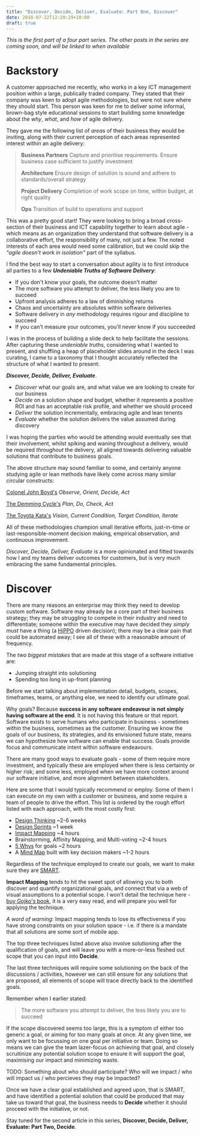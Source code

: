 ```yaml
---
title: "Discover, Decide, Deliver, Evaluate: Part One, Discover"
date: 2018-07-22T12:29:29+10:00
draft: true
---
```


_This is the first part of a four part series. The other posts in the series are coming soon, and will be linked to when available_

Backstory
=========

A customer approached me recently, who works in a key ICT management position within a large, publically traded company. They stated that their company was keen to adopt agile methodologies, but were not sure where they should start. This person was keen for me to deliver some informal, brown-bag style educational sessions to start building some knowledge about the _why_, _what_, and _how_ of agile delivery. 

They gave me the following list of _areas_ of their business they would be inviting, along with their current perception of each areas represented interest within an agile delivery:

> **Business Partners** Capture and prioritise requirements. Ensure business case sufficient to justify investment
> 
> **Architecture** Ensure design of solution is sound and adhere to standards/overall strategy
> 
> **Project Delivery** Completion of work scope on time, within budget, at right quality
> 
> **Ops** Transition of build to operations and support 

This was a pretty good start! They were looking to bring a broad cross-section of their business and ICT capability together to learn about agile - which means as an organization they understand that software delivery is a collaborative effort, the responsibility of many, not just a few. The noted interests of each area would need some calibration, but we could skip the _"agile doesn't work in isolation"_ part of the syllabus.

I find the best way to start a conversation about agility is to first introduce all parties to a few ***Undeniable Truths of Software Delivery***:

* If you don't know your goals, the outcome doesn't matter
* The more software you attempt to deliver, the less likely you are to succeed
* Upfront analysis adheres to a law of diminishing returns
* Chaos and uncertainty are absolutes within software deliveries
* Software delivery in *any* methodology requires rigour and discipline to succeed
* If you can't measure your outcomes, you'll never know if you succeeded

I was in the process of building a slide deck to help facilitate the sessions. After capturing these _undeniable truths_, considering what I wanted to present, and shuffling a heap of placeholder slides around in the deck I was curating, I came to a taxonomy that I thought accurately reflected the structure of what I wanted to present:

***Discover, Decide, Deliver, Evaluate***. 

* *Discover* what our goals are, and what value we are looking to create for our business 
* *Decide* on a solution shape and budget, whether it represents a positive ROI and has an acceptable risk profile, and whether we should proceed
* *Deliver* the solution incrementally, embracing agile and lean tenents
* *Evaluate* whether the solution delivers the value assumed during discovery

I was hoping the parties who would be attending would eventually see that their involvement, whilst spiking and waning throughout a delivery, would be required _throughout_ the delivery, all aligned towards delivering valuable solutions that contribute to business goals.

The above structure may sound familiar to some, and certainly anyone studying agile or lean methods have likely come across many similar circular constructs:

[Colonel John Boyd's](https://en.wikipedia.org/wiki/OODA_loop) *Observe, Orient, Decide, Act*

[The Demming Cycle's](https://en.wikipedia.org/wiki/PDCA)  *Plan, Do, Check, Act*

[The Toyota Kata's](https://en.wikipedia.org/wiki/Toyota_Kata) *Vision, Current Condition, Target Condition, Iterate*

All of these methodologies champion small iterative efforts, just-in-time or last-responsible-moment decision making, empirical observation, and continuous improvement. 

*Discover, Decide, Deliver, Evaluate* is a more opinionated and fitted towards how I and my teams deliver outcomes for customers, but is very much embracing the same fundamental principles. 

Discover
========
There are many reasons an enterprise may think they need to develop custom software. Software may already be a core part of their business strategy; they may be struggling to compete in their industry and need to differentiate; someone within the executive may have decided they _simply must_ have a thing (a [HiPPO](http://www.askahippo.com/) driven decision); there may be a clear pain that could be automated away; I see all of these with a reasonable amount of frequency.

The _two biggest mistakes_ that are made at this stage of a software initiative are:

* Jumping straight into solutioning
* Spending too long in up-front planning

Before we start talking about implementation detail, budgets, scopes, timeframes, teams, or anything else, we need to identify our utlimate goal. 

Why goals? Because **success in any software endeavour is not simply having software at the end**. It is not having this feature or that report. Software exists to serve humans who participate in business - sometimes within the business, sometimes as the customer. Ensuring we know the goals of our business, its strategies, and its envisioned future state, means we can hypothesize how software can enable that success. Goals provide focus and communicate intent within software endeavours.

There are many good ways to evaluate goals - some of them require more investment, and typically these are employed when there is less certainty or higher risk; and some less, employed when we have more context around our software initiative, and more alignment between stakeholders.

Here are some that I would typically recommend or employ. Some of them I can execute on my own with a customer or business, and some require a team of people to drive the effort. This list is ordered by the rough effort listed with each approach, with the most costly first:

* [Design Thinking](https://en.wikipedia.org/wiki/Design_thinking) ~2-6 weeks
* [Design Sprints](https://designsprintkit.withgoogle.com/) ~1 week
* [Impact Mapping](https://www.impactmapping.org/) ~4 hours
* Brainstorming, Affinity Mapping, and Multi-voting ~2-4 hours
* [5 Whys](https://en.wikipedia.org/wiki/5_Whys) for goals ~2 hours
* A [Mind Map](https://www.mindmup.com/) built with key decision makers ~1-2 hours

Regardless of the technique employed to create our goals, we want to make sure they are [SMART](https://www.mindtools.com/pages/article/smart-goals.htm).

**Impact Mapping** tends to hit the sweet spot of allowing you to both discover and quantify organizational goals, and connect that via a web of visual assumptions to a potential scope. I won't detail the technique here - [buy Gojko's book](https://www.impactmapping.org/book.html), it is a very easy read, and will prepare you well for applying the technique.

_A word of warning_: Impact mapping tends to lose its effectiveness if you have strong constraints on your solution space - i.e. if there is a mandate that all solutions are some sort of mobile app.

The top three techniques listed above also involve solutioning after the qualification of goals, and will leave you with a more-or-less fleshed out scope that you can input into  **Decide**. 

The last three techniques will require some solutioning on the back of the discussions / activities, however we can still ensure for any solutions that are proposed, all elements of scope will trace directly back to the identified goals.

Remember when I earlier stated:

> The more software you attempt to deliver, the less likely you are to succeed

If the scope discovered seems too large, this is a symptom of either too generic a goal, or aiming for too many goals at once. At any given time, we only want to be focussing on one goal per initiative or team. Doing so means we can give the team lazer-focus on achieving that goal, and closely scruitinize any potential solution scope to ensure it will support the goal, maximising our impact and minimizing waste.

TODO: Something about who should participate? Who will we impact / who will impact us / who percieves they may be impacted?

Once we have a clear goal established and agreed upon, that is SMART, and have identified a potential solution that could be produced that may take us toward that goal, the business needs to **Decide** whether it should proceed with the initiative, or not.

Stay tuned for the second article in this series, **Discover, Decide, Deliver, Evaluate: Part Two, Decide**.